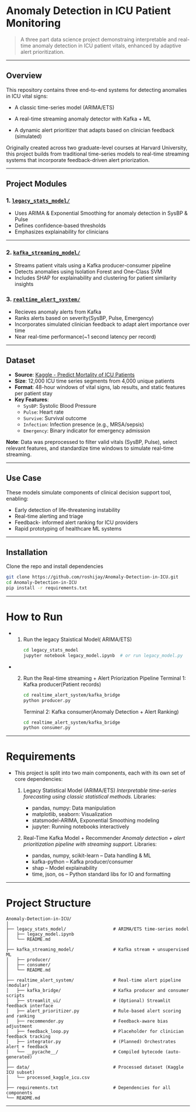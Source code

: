 # Anomaly Detection in ICU Patient Monitoring

> A three part data science project demonstraing interpretable and real-time anomaly detection in ICU patient vitals, enhanced by adaptive alert prioritization. 
---

## Overview

This repository contains three end-to-end systems for detecting anomalies in ICU vital signs:

- A classic time-series model (ARIMA/ETS)

- A real-time streaming anomaly detector with Kafka + ML

- A dynamic alert prioritizer that adapts based on clinician feedback (simulated)

Originally created across two graduate-level courses at Harvard University, this project builds from traditional time-series models to real-time streaming systems that incorporate feedback-driven alert priorization. 

---

##  Project Modules

### 1. [`legacy_stats_model/`](./legacy_stats_model/)
- Uses ARIMA & Exponential Smoothing for anomaly detection in SysBP & Pulse
- Defines confidence-based thresholds
- Emphasizes explainability for clinicians
---

### 2. [`kafka_streaming_model/`](./kafka_streaming_model/)

- Streams patient vitals using a Kafka producer-consumer pipeline 
- Detects anomalies using Isolation Forest and One-Class SVM
- Includes SHAP for explainability and clustering for patient similarity insights

### 3. [`realtime_alert_system/`](./realtime_alert_system/)
- Recieves anomaly alerts from Kafka
- Ranks alerts based on severity(SysBP, Pulse, Emergency)
- Incorporates simulated clinician feedback to adapt alert importance over time
- Near real-time performance(~1 second latency per record) 

---

## Dataset

- **Source**: [Kaggle - Predict Mortality of ICU Patients](https://www.kaggle.com/datasets/msafi04/predict-mortality-of-icu-patients-physionet)
- **Size**: 12,000 ICU time series segments from 4,000 unique patients
- **Format**: 48-hour windows of vital signs, lab results, and static features per patient stay
- **Key Features**:
  - `SysBP`: Systolic Blood Pressure
  - `Pulse`: Heart rate
  - `Survive`: Survival outcome
  - `Infection`: Infection presence (e.g., MRSA/sepsis)
  - `Emergency`: Binary indicator for emergency admission

**Note**: Data was preprocessed to filter valid vitals (SysBP, Pulse), select relevant features, and standardize time windows to simulate real-time streaming.

---

## Use Case

These models simulate components of clinical decision support tool, enabling: 
- Early detection of life-threatening instability
- Real-time alerting and triage
- Feedback- informed alert ranking for ICU providers
- Rapid prototyping of healthcare ML systems 

---
## Installation 
Clone the repo and install dependencies 
```bash
git clone https://github.com/roshijay/Anomaly-Detection-in-ICU.git
cd Anomaly-Detection-in-ICU
pip install -r requirements.txt
```
---
# How to Run 
- 1. Run the legacy Staistical Model( ARIMA/ETS)
     ```bash
     cd legacy_stats_model
     jupyter notebook legacy_model.ipynb  # or run legacy_model.py
     ```

- 2. Run the Real-time streaming + Alert Priorization Pipeline 
     Terminal 1: Kafka producer(Patient records)
     ```bash 
     cd realtime_alert_system/kafka_bridge 
     python producer.py
     ```

     Terminal 2: Kafka consumer(Anomaly Detection + Alert Ranking) 
     ```bash 
     cd realtime_alert_system/kafka_bridge 
     python consumer.py
     ```

---
# Requirements 
- This project is split into two main components, each with its own set of core dependencies:

  1. Legacy Statistical Model (ARIMA/ETS)
     *Interpretable time-series forecasting using classic statistical methods.*
     Libraries:
     - pandas, numpy: Data manipulation
     - matplotlib, seaborn: Visualization
     - statsmodel-ARIMA, Exponential Smoothing modeling
     - jupyter: Running notebooks interactively
       
  2. Real-Time Kafka Model + Recommender
     *Anomaly detection + alert prioritization pipeline with streaming support.*
     Libraries:
     - pandas, numpy, scikit-learn – Data handling & ML
     - kafka-python – Kafka producer/consumer
     - shap – Model explainability
     - time, json, os – Python standard libs for IO and formatting

---
# Project Structure 
```
Anomaly-Detection-in-ICU/
│
├── legacy_stats_model/                  # ARIMA/ETS time-series model
│   ├── legacy_model.ipynb
│   └── README.md
│
├── kafka_streaming_model/               # Kafka stream + unsupervised ML
│   ├── producer/
│   ├── consumer/
│   └── README.md
│
├── realtime_alert_system/               # Real-time alert pipeline (modular)
│   ├── kafka_bridge/                    # Kafka producer and consumer scripts
│   ├── streamlit_ui/                    # (Optional) Streamlit feedback interface
│   ├── alert_prioritizer.py             # Rule-based alert scoring and ranking
│   ├── recommender.py                   # Feedback-aware bias adjustment
│   ├── feedback_loop.py                 # Placeholder for clinician feedback tracking
│   ├── integrator.py                    # (Planned) Orchestrates alert + feedback
│   └── __pycache__/                     # Compiled bytecode (auto-generated)
│
├── data/                                # Processed dataset (Kaggle ICU subset)
│   └── processed_kaggle_icu.csv
│
├── requirements.txt                     # Dependencies for all components
└── README.md    
```
---


  
